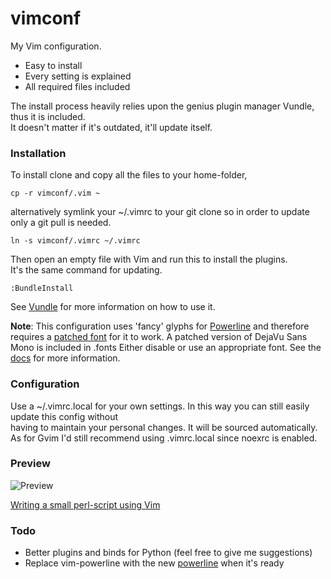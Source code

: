 vimconf
=======

My Vim configuration.
* Easy to install
* Every setting is explained
* All required files included

The install process heavily relies upon the genius plugin manager Vundle, 
thus it is included.  
It doesn't matter if it's outdated, it'll update itself.

### Installation
To install clone and copy all the files to your home-folder,   

    cp -r vimconf/.vim ~

alternatively symlink your ~/.vimrc to your git clone so in order to update
only a git pull is needed.  

    ln -s vimconf/.vimrc ~/.vimrc

Then open an empty file with Vim and run this to install the plugins.  
It's the same command for updating.  

    :BundleInstall

See [Vundle](https://github.com/gmarik/vundle) for more information on how 
to use it.

**Note**: This configuration uses 'fancy' glyphs for 
[Powerline](https://github.com/Lokaltog/vim-powerline) and therefore requires 
a [patched font](https://github.com/Lokaltog/vim-powerline/wiki/Patched-fonts) 
for it to work. A patched version of DejaVu Sans Mono is included in .fonts 
Either disable  or use an appropriate font. See the 
[docs](https://github.com/Lokaltog/vim-powerline#troubleshooting) for more 
information.  

### Configuration
Use a ~/.vimrc.local for your own settings. In this way you can still easily 
update this config without  
having to maintain your personal changes. It will be sourced automatically.  
As for Gvim I'd still recommend using .vimrc.local since noexrc is enabled.

### Preview
![Preview](http://i.imgur.com/rdTew.png "Vim screenshot")

[Writing a small perl-script using Vim](http://youtu.be/DrzAuLsxgwU)

### Todo
* Better plugins and binds for Python (feel free to give me 
suggestions)
* Replace vim-powerline with the new 
[powerline](https://github.com/Lokaltog/powerline) when it's ready

